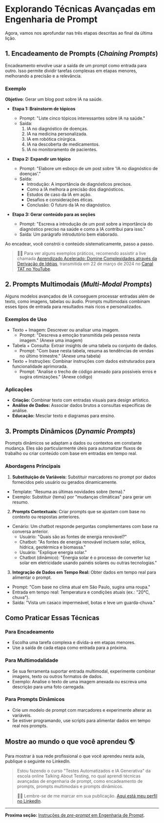 
# Explorando Técnicas Avançadas em Engenharia de Prompt

Agora, vamos nos aprofundar nas três etapas descritas ao final da última lição.

## 1. Encadeamento de Prompts (_Chaining Prompts_)

Encadeamento envolve usar a saída de um prompt como entrada para outro. Isso permite dividir tarefas complexas em etapas menores, melhorando a precisão e a relevância.

### Exemplo

**Objetivo**: Gerar um blog post sobre IA na saúde.

- **Etapa 1: Brainstorm de tópicos**
  - Prompt: "Liste cinco tópicos interessantes sobre IA na saúde."
  - Saída:
    1. IA no diagnóstico de doenças.
    2. IA na medicina personalizada.
    3. IA em robótica cirúrgica.
    4. IA na descoberta de medicamentos.
    5. IA no monitoramento de pacientes.

- **Etapa 2: Expandir um tópico**
  - Prompt: "Elabore um esboço de um post sobre 'IA no diagnóstico de doenças'."
  - Saída:
    - Introdução: A importância de diagnósticos precisos.
    - Como a IA melhora a precisão dos diagnósticos.
    - Estudos de caso da IA em ação.
    - Desafios e considerações éticas.
    - Conclusão: O futuro da IA no diagnóstico.

- **Etapa 3: Gerar conteúdo para as seções**
  - Prompt: "Escreva a introdução de um post sobre a importância do diagnóstico preciso na saúde e como a IA contribui para isso."
  - Saída: Um parágrafo introdutório bem elaborado.

Ao encadear, você constrói o conteúdo sistematicamente, passo a passo.

> 👨‍🏫 Para ver alguns exemplos práticos, recomendo assistir a live chamada [Aprendizado Acelerado: Domine Complexidades através da Derivação de Idéias](https://youtube.com/live/PqahTJqRtMI?feature=share), transmitida em 22 de março de 2024 no [Canal TAT no YouTube](https://www.youtube.com/@talkingabouttesting).

## 2. Prompts Multimodais (_Multi-Modal Prompts_)

Alguns modelos avançados de IA conseguem processar entradas além de texto, como imagens, tabelas ou áudio. Prompts multimodais combinam esses tipos de entrada para resultados mais ricos e personalizados.

### Exemplos de Uso

- Texto + Imagem: Descrever ou analisar uma imagem.
  - Prompt: "Descreva a emoção transmitida pela pessoa nesta imagem." (Anexe uma imagem)
- Tabela + Consulta: Extrair insights de uma tabela ou conjunto de dados.
  - Prompt: "Com base nesta tabela, resuma as tendências de vendas no último trimestre." (Anexe uma tabela)
- Texto + Instruções: Combinar instruções com dados estruturados para funcionalidade aprimorada.
  - Prompt: "Analise o trecho de código anexado para possíveis erros e sugira otimizações." (Anexe código)

### Aplicações

- **Criação:** Combinar texto com entradas visuais para design artístico.
- **Análise de Dados:** Associar dados brutos a consultas específicas de análise.
- **Educação:** Mesclar texto e diagramas para ensino.

## 3. Prompts Dinâmicos (_Dynamic Prompts_)

Prompts dinâmicos se adaptam a dados ou contextos em constante mudança. Eles são particularmente úteis para automatizar fluxos de trabalho ou criar conteúdo com base em entradas em tempo real.

### Abordagens Principais

1. **Substituição de Variáveis:** Substituir marcadores no prompt por dados fornecidos pelo usuário ou gerados dinamicamente.

- Template: "Resuma as últimas novidades sobre {tema}."
- Exemplo: Substituir {tema} por "mudanças climáticas" para gerar um resumo.

2. **Prompts Contextuais:** Criar prompts que se ajustam com base no contexto ou respostas anteriores.

- Cenário: Um chatbot responde perguntas complementares com base na conversa anterior.
  - Usuário: "Quais são as fontes de energia renovável?"
  - Chatbot: "As fontes de energia renovável incluem solar, eólica, hídrica, geotérmica e biomassa."
  - Usuário: "Explique energia solar."
  - Chatbot (dinâmico): "Energia solar é o processo de converter luz solar em eletricidade usando painéis solares ou outras tecnologias."

3. **Integração de Dados em Tempo Real:** Obter dados em tempo real para alimentar o prompt.

- Prompt: "Com base no clima atual em São Paulo, sugira uma roupa."
- Entrada em tempo real: Temperatura e condições atuais (ex.: "20°C, chuva").
- Saída: "Vista um casaco impermeável, botas e leve um guarda-chuva."

## Como Praticar Essas Técnicas

### Para Encadeamento

- Escolha uma tarefa complexa e divida-a em etapas menores.
- Use a saída de cada etapa como entrada para a próxima.

### Para Multimodalidade

- Se sua ferramenta suportar entrada multimodal, experimente combinar imagens, texto ou outros formatos de dados.
- Exemplo: Analise o texto de uma imagem anexada ou escreva uma descrição para uma foto carregada.

### Para Prompts Dinâmicos

- Crie um modelo de prompt com marcadores e experimente alterar as variáveis.
- Se estiver programando, use scripts para alimentar dados em tempo real nos prompts.

## Mostre ao mundo o que você aprendeu 🌎

Para mostrar à sua rede profissional o que você aprendeu nesta aula, publique o seguinte no LinkedIn.

> Estou fazendo o curso "Testes Automatizados e IA Generativa" da escola online Talking About Testing, no qual aprendi técnicas avançadas de engenharia de prompt, como encadeamento de prompts, prompts multimodais e prompts dinâmicos.
>
> 👨‍🏫 Lembre-se de me marcar em sua publicação. [Aqui está meu perfil no LinkedIn](https://www.linkedin.com/in/walmyr-lima-e-silva-filho).

___

**Proxima seção:** [Instruções de _pre-prompt_ em Engenharia de Prompt](./3.md).
